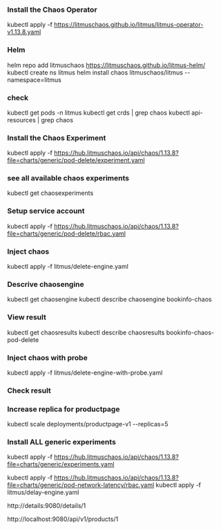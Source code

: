 ### Install the Chaos Operator
kubectl apply -f https://litmuschaos.github.io/litmus/litmus-operator-v1.13.8.yaml


### Helm 
helm repo add litmuschaos https://litmuschaos.github.io/litmus-helm/
kubectl create ns litmus
helm install chaos litmuschaos/litmus --namespace=litmus


### check
kubectl get pods -n litmus
kubectl get crds | grep chaos
kubectl api-resources | grep chaos


### Install the Chaos Experiment 
kubectl apply -f https://hub.litmuschaos.io/api/chaos/1.13.8?file=charts/generic/pod-delete/experiment.yaml

### see all available chaos experiments
kubectl get chaosexperiments

### Setup service account
kubectl apply -f https://hub.litmuschaos.io/api/chaos/1.13.8?file=charts/generic/pod-delete/rbac.yaml

### Inject chaos
kubectl apply -f litmus/delete-engine.yaml

### Descrive chaosengine
kubectl get chaosengine
kubectl describe chaosengine bookinfo-chaos

### View result
kubectl get chaosresults
kubectl describe chaosresults bookinfo-chaos-pod-delete


### Inject chaos with probe
kubectl apply -f litmus/delete-engine-with-probe.yaml


### Check result

### Increase replica for productpage
kubectl scale deployments/productpage-v1 --replicas=5


### Install ALL generic experiments
kubectl apply -f https://hub.litmuschaos.io/api/chaos/1.13.8?file=charts/generic/experiments.yaml


kubectl apply -f https://hub.litmuschaos.io/api/chaos/1.13.8?file=charts/generic/pod-network-latency/rbac.yaml
kubectl apply -f litmus/delay-engine.yaml


http://details:9080/details/1

http://localhost:9080/api/v1/products/1